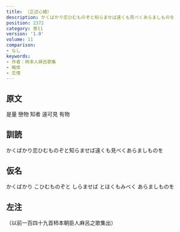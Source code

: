 ```yaml
---
title: （正述心緒）
description: かくばかり恋ひむものぞと知らませば遠くも見べくあらましものを
position: 2372
category: 巻11
version: '1.0'
volume: 11
comparison:
- なし
keywords:
- 作者：柿本人麻呂歌集
- 略体
- 恋情
---
```


## 原文

是量 戀物 知者 遠可見 有物

## 訓読

かくばかり恋ひむものぞと知らませば遠くも見べくあらましものを

## 仮名

かくばかり こひむものぞと しらませば とほくもみべく あらましものを

## 左注

（以前一百四十九首柿本朝臣人麻呂之歌集出）
